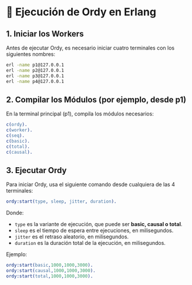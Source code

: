 # 🚀 Ejecución de Ordy en Erlang

## 1. Iniciar los Workers

Antes de ejecutar Ordy, es necesario iniciar cuatro terminales con los siguientes nombres:

```sh
erl -name p1@127.0.0.1
erl -name p2@127.0.0.1
erl -name p3@127.0.0.1
erl -name p4@127.0.0.1
```

## 2. Compilar los Módulos (por ejemplo, desde p1)

En la terminal principal (p1), compila los módulos necesarios:

```erlang
c(ordy).
c(worker).
c(seq).
c(basic).
c(total).
c(causal).
```

## 3. Ejecutar Ordy

Para iniciar Ordy, usa el siguiente comando desde cualquiera de las 4 terminales:

```erlang
ordy:start(type, sleep, jitter, duration).
```

Donde:

- `type` es la variante de ejecución, que puede ser **basic, causal o total**.
- `sleep` es el tiempo de espera entre ejecuciones, en milisegundos.
- `jitter` es el retraso aleatorio, en milisegundos.
- `duration` es la duración total de la ejecución, en milisegundos.

Ejemplo:

```erlang
ordy:start(basic,1000,1000,3000).
ordy:start(causal,1000,1000,3000).
ordy:start(total,1000,1000,3000).
```
